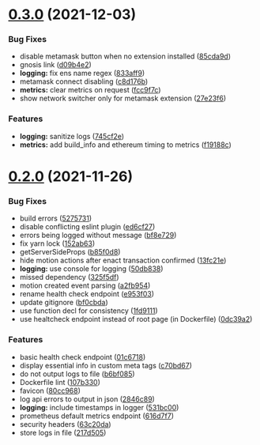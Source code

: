 # [0.3.0](https://github.com/lidofinance/easy-track-ui/compare/0.2.1...0.3.0) (2021-12-03)


### Bug Fixes

* disable metamask button when no extension installed ([85cda9d](https://github.com/lidofinance/easy-track-ui/commit/85cda9d01ad9ddad5dd55dca041805c65893695d))
* gnosis link ([d09b4e2](https://github.com/lidofinance/easy-track-ui/commit/d09b4e2a53390e69b0442cecc1bf5a93754d0ab7))
* **logging:** fix ens name regex ([833aff9](https://github.com/lidofinance/easy-track-ui/commit/833aff9726de2d10d90a44c8d19c22f49b069a65))
* metamask connect disabling ([c8d176b](https://github.com/lidofinance/easy-track-ui/commit/c8d176b6994ffb4b603cfac20f1a0236cea2c620))
* **metrics:** clear metrics on request ([fcc9f7c](https://github.com/lidofinance/easy-track-ui/commit/fcc9f7c9ed372928fa36088ffbd2d6fa3113068b))
* show network switcher only for metamask extension ([27e23f6](https://github.com/lidofinance/easy-track-ui/commit/27e23f6e8705326a4b8fec957995c11b8f8ce7fb))


### Features

* **logging:** sanitize logs ([745cf2e](https://github.com/lidofinance/easy-track-ui/commit/745cf2ed1c75a27e0257a7617eefd5d8665bc688))
* **metrics:** add build_info and ethereum timing to metrics ([f19188c](https://github.com/lidofinance/easy-track-ui/commit/f19188c31f2fdca3a5f7a508df829bbe73907b0a))



# [0.2.0](https://github.com/lidofinance/easy-track-ui/compare/616d7f7fe3a92182a0087512f6811c4e71395d93...0.2.0) (2021-11-26)


### Bug Fixes

* build errors ([5275731](https://github.com/lidofinance/easy-track-ui/commit/52757314899990d394a2a24cc7cadbcb0b034ace))
* disable conflicting eslint plugin ([ed6cf27](https://github.com/lidofinance/easy-track-ui/commit/ed6cf27f65da3e6758b61ad3efc21a98effff893))
* errors being logged without message ([bf8e729](https://github.com/lidofinance/easy-track-ui/commit/bf8e729461ae2294b8dd7f45822d6aa3ed359398))
* fix yarn lock ([152ab63](https://github.com/lidofinance/easy-track-ui/commit/152ab637989e876bf20c89d543755cb788ba8fa0))
* getServerSideProps ([b85f0d8](https://github.com/lidofinance/easy-track-ui/commit/b85f0d845e71a0bb947ae42914e848028c89d809))
* hide motion actions after enact transaction confirmed ([13fc21e](https://github.com/lidofinance/easy-track-ui/commit/13fc21e1b5df5abb423e430df46c6c5920732e43))
* **logging:** use console for logging ([50db838](https://github.com/lidofinance/easy-track-ui/commit/50db838309156e4ae9544cee35c3a798274a0c0c))
* missed dependency ([325f5df](https://github.com/lidofinance/easy-track-ui/commit/325f5dffcf7f9117eaf777ff7391c6628aba0e72))
* motion created event parsing ([a2fb954](https://github.com/lidofinance/easy-track-ui/commit/a2fb95412cd4aee597098e3272362617475d4213))
* rename health check endpoint ([e953f03](https://github.com/lidofinance/easy-track-ui/commit/e953f035beb509d6de4e297efd92516dc4183c19))
* update gitignore ([bf0cbda](https://github.com/lidofinance/easy-track-ui/commit/bf0cbda0b5e10f607f73fd2a86b22d6479fcb2fb))
* use function decl for consistency ([1fd9111](https://github.com/lidofinance/easy-track-ui/commit/1fd9111d58ee84c1d4dc6a1134c573f69bcccc93))
* use healtcheck endpoint instead of root page (in Dockerfile) ([0dc39a2](https://github.com/lidofinance/easy-track-ui/commit/0dc39a20baf82fbebd6890d762a54e24e52d0a17))


### Features

* basic health check endpoint ([01c6718](https://github.com/lidofinance/easy-track-ui/commit/01c671891334e56814c15f6baf3e19c17c216322))
* display essential info in custom meta tags ([c70bd67](https://github.com/lidofinance/easy-track-ui/commit/c70bd6783256580bcd66d3947bb676677179932b))
* do not output logs to file ([b6bf085](https://github.com/lidofinance/easy-track-ui/commit/b6bf085db59f9f4387d2f9ad3abe654bd1688272))
* Dockerfile lint ([107b330](https://github.com/lidofinance/easy-track-ui/commit/107b330d174995b9ae22fc3409ab1b87423882d6))
* favicon ([80cc968](https://github.com/lidofinance/easy-track-ui/commit/80cc96848d83f7dca76f0a7fdc1fea37f08d0192))
* log api errors to output in json ([2846c89](https://github.com/lidofinance/easy-track-ui/commit/2846c890f0c1ec90586ed5d4da5440a745c9ade2))
* **logging:** include timestamps in logger ([531bc00](https://github.com/lidofinance/easy-track-ui/commit/531bc004bc8dddc0539e1eccc414f6abd04a5223))
* prometheus default metrics endpoint ([616d7f7](https://github.com/lidofinance/easy-track-ui/commit/616d7f7fe3a92182a0087512f6811c4e71395d93))
* security headers ([63c20da](https://github.com/lidofinance/easy-track-ui/commit/63c20da52beba788a0f81c9cbf20c87d7eceb3df))
* store logs in file ([217d505](https://github.com/lidofinance/easy-track-ui/commit/217d505e7954c66a55cfb6395ec6f9d9827ab16f))



